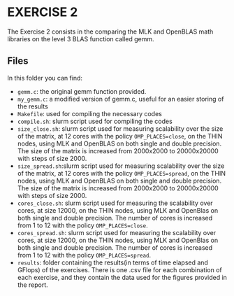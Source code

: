 # EXERCISE 2

The Exercise 2 consists in the comparing the MLK and OpenBLAS math libraries on the level 3 BLAS function called gemm.


## Files

In this folder you can find:

* `gemm.c`: the original gemm function provided.
* `my_gemm.c`: a modified version of gemm.c, useful for an easier storing of the results
* `Makefile`: used for compiling the necessary codes
* `compile.sh`: slurm script used for compiling the codes
* `size_close.sh`: slurm script used for measuring scalability over the size of the matrix, at 12 cores with the policy `OMP_PLACES=close`, on the THIN nodes, using MLK and OpenBLAS on both single and double precision. The size of the matrix is increased from 2000x2000 to 20000x20000 with steps of size 2000.
* `size_spread.sh`:slurm script used for measuring scalability over the size of the matrix, at 12 cores with the policy `OMP_PLACES=spread`, on the THIN nodes, using MLK and OpenBLAS on both single and double precision. The size of the matrix is increased from 2000x2000 to 20000x20000 with steps of size 2000.
* `cores_close.sh`: slurm script used for measuring the scalability over cores, at size 12000, on the THIN nodes, using MLK and OpenBlas on both single and double precision. The number of cores is increased from 1 to 12 with the policy `OMP_PLACES=close`.
* `cores_spread.sh`: slurm script used for measuring the scalability over cores, at size 12000, on the THIN nodes, using MLK and OpenBlas on both single and double precision. The number of cores is increased from 1 to 12 with the policy `OMP_PLACES=spread`.
* `results`: folder containing the results(in terms of time elapsed and GFlops) of the exercises. There is one .csv file for each combination of each exercise, and they contain the data used for the figures provided in the report.
